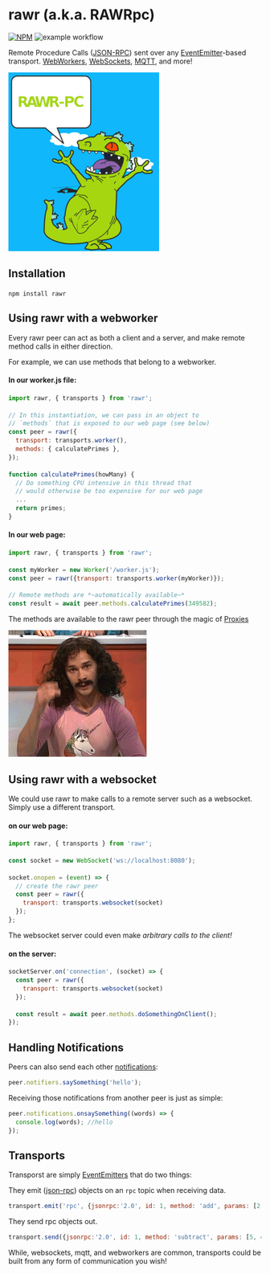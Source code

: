 # rawr (a.k.a. RAWRpc)

[![NPM](https://nodei.co/npm/rawr.svg)](https://nodei.co/npm/rawr/)  ![example workflow](https://github.com/iceddev/rawr/actions/workflows/workflow.yml/badge.svg)

Remote Procedure Calls ([JSON-RPC](https://www.jsonrpc.org/specification)) sent over any [EventEmitter](https://nodejs.org/dist/latest-v12.x/docs/api/events.html#events_class_eventemitter)-based transport.  [WebWorkers](/transports/worker), [WebSockets](/transports/websocket), [MQTT](/transports/mqtt), and more!

![RAWRpc](rawr.jpg)

## Installation

`npm install rawr`


## Using rawr with a webworker

Every rawr peer can act as both a client and a server, and make remote method calls in either direction.

For example, we can use methods that belong to a webworker.

#### In our worker.js file:
```javascript
import rawr, { transports } from 'rawr';

// In this instantiation, we can pass in an object to 
// `methods` that is exposed to our web page (see below)
const peer = rawr({
  transport: transports.worker(),
  methods: { calculatePrimes },
});

function calculatePrimes(howMany) {
  // Do something CPU intensive in this thread that
  // would otherwise be too expensive for our web page
  ...
  return primes;
}
```

#### In our web page:
```javascript
import rawr, { transports } from 'rawr';

const myWorker = new Worker('/worker.js');
const peer = rawr({transport: transports.worker(myWorker)});

// Remote methods are *~automatically available~*
const result = await peer.methods.calculatePrimes(349582);
```

The methods are available to the rawr peer through the magic of [Proxies](https://developer.mozilla.org/en-US/docs/Web/JavaScript/Reference/Global_Objects/Proxy)

![Magic](magic.gif)

## Using rawr with a websocket

We could use rawr to make calls to a remote server such as a websocket.
Simply use a different transport.

#### on our web page:
```javascript
import rawr, { transports } from 'rawr';

const socket = new WebSocket('ws://localhost:8080');

socket.onopen = (event) => {
  // create the rawr peer
  const peer = rawr({
    transport: transports.websocket(socket)
  });
};
```

The websocket server could even make *arbitrary calls to the client!*

#### on the server:
```javascript
socketServer.on('connection', (socket) => {
  const peer = rawr({ 
    transport: transports.websocket(socket) 
  });

  const result = await peer.methods.doSomethingOnClient();
});
```

## Handling Notifications

Peers can also send each other [notifications](https://www.jsonrpc.org/specification#notification):

```javascript
peer.notifiers.saySomething('hello');
```

Receiving those notifications from another peer is just as simple:
```javascript
peer.notifications.onsaySomething((words) => {
  console.log(words); //hello
});
```


## Transports

Transporst are simply [EventEmitters](https://nodejs.org/dist/latest-v12.x/docs/api/events.html#events_class_eventemitter) that do two things:

They emit ([json-rpc](https://www.jsonrpc.org/specification)) objects on an `rpc` topic when receiving data.
```javascript
transport.emit('rpc', {jsonrpc:'2.0', id: 1, method: 'add', params: [2, 3]});
```

They send rpc objects out.
```javascript
transport.send({jsonrpc:'2.0', id: 1, method: 'subtract', params: [5, 4]});
```

While, websockets, mqtt, and webworkers are common, transports could be built from any form of communication you wish!
